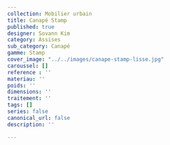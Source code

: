 ```yaml
---
collection: Mobilier urbain
title: Canapé Stamp
published: true
designer: Sovann Kim
category: Assises
sub_category: Canapé
gamme: Stamp
cover_image: "../../images/canape-stamp-lisse.jpg"
caroussel: []
reference : ''
materiau: ''
poids: ''
dimensions: ''
traitement: ''
tags: []
series: false
canonical_url: false
description: ''

---
```

